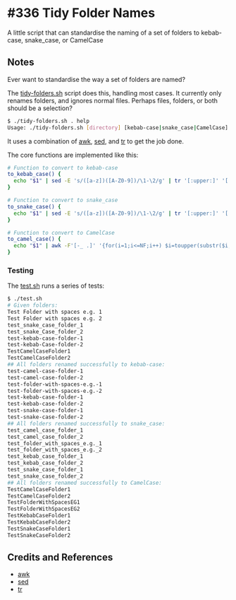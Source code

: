 # #336 Tidy Folder Names

A little script that can standardise the naming of a set of folders to kebab-case, snake_case, or CamelCase

## Notes

Ever want to standardise the way a set of folders are named?

The [tidy-folders.sh](./tidy-folders.sh) script does this, handling most cases.
It currently only renames folders, and ignores normal files.
Perhaps files, folders, or both should be a selection?

```sh
$ ./tidy-folders.sh . help
Usage: ./tidy-folders.sh [directory] [kebab-case|snake_case|CamelCase]
```

It uses a combination of [awk](https://man.openbsd.org/awk.1), [sed](https://man.openbsd.org/sed.1), and [tr](https://man.openbsd.org/tr.1)
to get the job done.

The core functions are implemented like this:

```bash
# Function to convert to kebab-case
to_kebab_case() {
  echo "$1" | sed -E 's/([a-z])([A-Z0-9])/\1-\2/g' | tr '[:upper:]' '[:lower:]' | tr ' ' '-' | tr '_' '-'
}

# Function to convert to snake_case
to_snake_case() {
  echo "$1" | sed -E 's/([a-z])([A-Z0-9])/\1-\2/g' | tr '[:upper:]' '[:lower:]' | tr ' ' '_' | tr '-' '_'
}

# Function to convert to CamelCase
to_camel_case() {
  echo "$1" | awk -F'[-_ .]' '{for(i=1;i<=NF;i++) $i=toupper(substr($i,1,1)) substr($i,2)}1' OFS=''
}
```

### Testing

The [test.sh](./test.sh) runs a series of tests:

```sh
$ ./test.sh
# Given folders:
Test Folder with spaces e.g. 1
Test Folder with spaces e.g. 2
test_snake_case_folder_1
test_snake_Case_folder_2
test-kebab-case-folder-1
test-kebab-Case-folder-2
TestCamelCaseFolder1
TestCamelCaseFolder2
## All folders renamed successfully to kebab-case:
test-camel-case-folder-1
test-camel-case-folder-2
test-folder-with-spaces-e.g.-1
test-folder-with-spaces-e.g.-2
test-kebab-case-folder-1
test-kebab-case-folder-2
test-snake-case-folder-1
test-snake-case-folder-2
## All folders renamed successfully to snake_case:
test_camel_case_folder_1
test_camel_case_folder_2
test_folder_with_spaces_e.g._1
test_folder_with_spaces_e.g._2
test_kebab_case_folder_1
test_kebab_case_folder_2
test_snake_case_folder_1
test_snake_case_folder_2
## All folders renamed successfully to CamelCase:
TestCamelCaseFolder1
TestCamelCaseFolder2
TestFolderWithSpacesEG1
TestFolderWithSpacesEG2
TestKebabCaseFolder1
TestKebabCaseFolder2
TestSnakeCaseFolder1
TestSnakeCaseFolder2
```

## Credits and References

* [awk](https://man.openbsd.org/awk.1)
* [sed](https://man.openbsd.org/sed.1)
* [tr](https://man.openbsd.org/tr.1)
